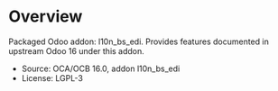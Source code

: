 # Overview

Packaged Odoo addon: l10n_bs_edi. Provides features documented in upstream Odoo 16 under this addon.

- Source: OCA/OCB 16.0, addon l10n_bs_edi
- License: LGPL-3
